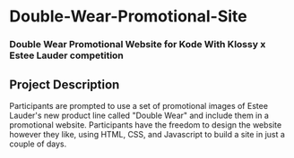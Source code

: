 # Double-Wear-Promotional-Site
### Double Wear Promotional Website for Kode With Klossy x Estee Lauder competition

## Project Description
Participants are prompted to use a set of promotional images of Estee Lauder's new product line called "Double Wear" and include them in a promotional website. Participants have the freedom to design the website however they like, using HTML, CSS, and Javascript to build a site in just a couple of days.
